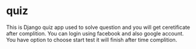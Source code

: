# quiz
This is Django quiz app used to solve question and you will get ceretificate after complition.
You can login using facebook and also google account.
You have option to choose start test it will finish after time complition.
